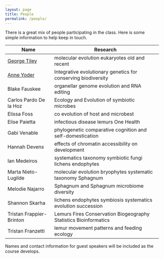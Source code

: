 ```yaml
---
layout: page
title: People
permalink: /people/
---
```


There is a great mix of people participating in the class. Here is some simple information to help keep in touch.

| Name                                    | Research                                                       |
|-----------------------------------------|----------------------------------------------------------------|
| [George Tiley](https://gtiley.github.io)| molecular evolution eukaryotes old and recent                  |
| [Anne Yoder](http://yoderlab.org/)      | Integrative evolutionary genetics for conserving biodiversity  |
| Blake Fauskee                           |organellar genome evolution and RNA editing                     |
| Carlos Pardo De la Hoz                  |Ecology and Evolution of symbiotic microbes                     |
| Elissa Foss                             |co evolution of host and microbest                              |
| Elise Paietta                           |infectious disease lemurs One Health                            |
| Gabi Venable                            |phylogenetic comparative cognition and self-domestication       |
| Hannah Devens                           |effects of chromatin accessibility on development               |
| Ian Medeiros                            |systematics taxonomy symbiotic fungi lichens endophytes         |
| Marta Nieto-Lugilde                     |molecular evolution bryophytes systematic taxonomy Sphagnum     |
| Melodie Najarro                         |Sphagnum and Sphagnum microbiome diversity                      |
| Shannon Skarha                          |lichens endophytes symbiosis systematics evolution succession   |
| Tristan Frappier-Brinton                |Lemurs Fires Conservation Biogeography Statistics Bioinformatics|
| Tristan Franzetti                       |lemur movement patterns and feeding ecology                     |

Names and contact information for guest speakers will be included as the course develops.
